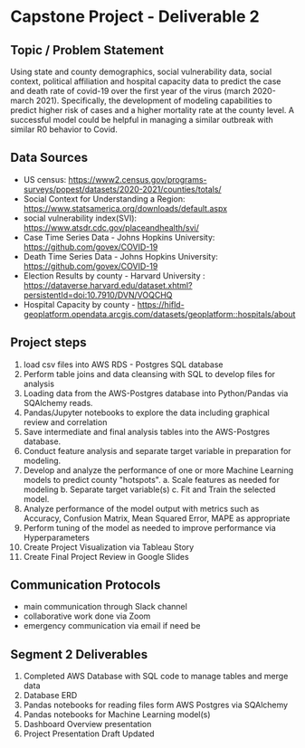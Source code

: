 # Capstone Project - Deliverable 2

## Topic / Problem Statement
Using  state and county demographics, social vulnerability data, social context, political affiliation and hospital capacity data to predict the case and death rate of covid-19 over the first year of the virus (march 2020-march 2021).  Specifically, the development of modeling capabilities to predict higher risk of cases and a higher mortality rate at the county level.  A successful model could be helpful in managing a similar outbreak with similar R0 behavior to Covid.


## Data Sources
- US census: https://www2.census.gov/programs-surveys/popest/datasets/2020-2021/counties/totals/
- Social Context for Understanding a Region: https://www.statsamerica.org/downloads/default.aspx
- social vulnerability index(SVI): https://www.atsdr.cdc.gov/placeandhealth/svi/
- Case Time Series Data - Johns Hopkins University: https://github.com/govex/COVID-19
- Death Time Series Data - Johns Hopkins University: https://github.com/govex/COVID-19
- Election Results by county - Harvard University :
https://dataverse.harvard.edu/dataset.xhtml?persistentId=doi:10.7910/DVN/VOQCHQ
- Hospital Capacity by county - https://hifld-geoplatform.opendata.arcgis.com/datasets/geoplatform::hospitals/about


## Project steps
1. load csv files into AWS RDS - Postgres SQL database
2. Perform table joins and data cleansing with SQL to develop files for analysis
3. Loading data from the AWS-Postgres database into Python/Pandas via SQAlchemy reads.
4. Pandas/Jupyter notebooks to explore the data including graphical review and correlation
5. Save intermediate and final analysis tables into the AWS-Postgres database.
6. Conduct feature analysis and separate target variable in preparation for modeling.
7. Develop and analyze the performance of one or more Machine Learning models to predict county "hotspots".
    a. Scale features as needed for modeling
    b. Separate target variable(s)
    c. Fit and Train the selected model.
10. Analyze performance of the model output with metrics such as Accuracy, Confusion Matrix, Mean Squared Error, MAPE as appropriate
11. Perform tuning of the model as needed to improve performance via Hyperparameters
12. Create Project Visualization via Tableau Story
13. Create Final Project Review in Google Slides

## Communication Protocols
- main communication through Slack channel
- collaborative work done via Zoom 
- emergency communication via email if need be

## Segment 2 Deliverables
1. Completed AWS Database with SQL code to manage tables and merge data
2. Database ERD
3. Pandas notebooks for reading files form AWS Postgres via SQAlchemy
4. Pandas notebooks for Machine Learning model(s)
5. Dashboard Overview presentation
6. Project Presentation Draft Updated

